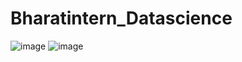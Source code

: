 # Bharatintern_Datascience
![image](https://github.com/Manoj1629/Bharatintern_DataScience/assets/142658658/3ebe5046-cb6c-4039-ab32-3a8d7b8805f0)
![image](https://github.com/Manoj1629/Bharatintern_DataScience/assets/142658658/0d964e9d-cc7f-46e4-b2c9-4acb3fdc3759)
